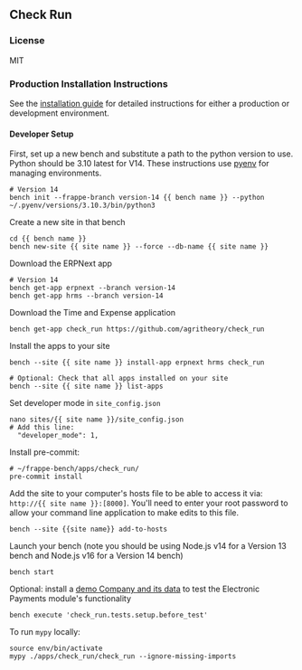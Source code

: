 ## Check Run

### License

MIT

### Production Installation Instructions

See the [installation guide](./docs/installationguide.md) for detailed instructions for either a production or development environment.

#### Developer Setup

First, set up a new bench and substitute a path to the python version to use. Python should be 3.10 latest for V14. These instructions use [pyenv](https://github.com/pyenv/pyenv) for managing environments.
```shell
# Version 14
bench init --frappe-branch version-14 {{ bench name }} --python ~/.pyenv/versions/3.10.3/bin/python3
```

Create a new site in that bench
```shell
cd {{ bench name }}
bench new-site {{ site name }} --force --db-name {{ site name }}
```

Download the ERPNext app
```shell
# Version 14
bench get-app erpnext --branch version-14
bench get-app hrms --branch version-14
```

Download the Time and Expense application
```shell
bench get-app check_run https://github.com/agritheory/check_run
```

Install the apps to your site
```shell
bench --site {{ site name }} install-app erpnext hrms check_run

# Optional: Check that all apps installed on your site
bench --site {{ site name }} list-apps
```

Set developer mode in `site_config.json`
```shell
nano sites/{{ site name }}/site_config.json
# Add this line:
  "developer_mode": 1,

```
Install pre-commit:
```
# ~/frappe-bench/apps/check_run/
pre-commit install
```

Add the site to your computer's hosts file to be able to access it via: `http://{{ site name }}:[8000]`. You'll need to enter your root password to allow your command line application to make edits to this file.
```shell
bench --site {{site name}} add-to-hosts
```

Launch your bench (note you should be using Node.js v14 for a Version 13 bench and Node.js v16 for a Version 14 bench)
```shell
bench start
```

Optional: install a [demo Company and its data](./exampledata.md) to test the Electronic Payments module's functionality
```shell
bench execute 'check_run.tests.setup.before_test'
```

To run `mypy` locally:
```shell
source env/bin/activate
mypy ./apps/check_run/check_run --ignore-missing-imports
```